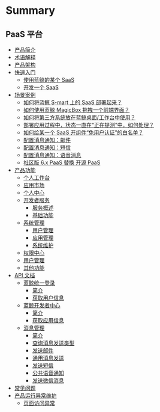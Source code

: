 # Summary

## PaaS 平台
* [产品简介](产品白皮书/产品简介/README.md)
* [术语解释](产品白皮书/术语解释/Term.md)
* [产品架构](产品白皮书/产品架构图/Architecture.md)
* [快速入门]()
    * [使用蓝鲸的某个 SaaS](产品白皮书/快速入门/UsingSaaS.md)
    * [开发一个 SaaS](产品白皮书/快速入门/DevelopAPP.md)
* [场景案例]()
    * [如何将蓝鲸 S-mart 上的 SaaS 部署起来？](产品白皮书/场景案例/SaaSDeployment.md)
    * [如何使用蓝鲸 MagicBox 拖拽一个前端界面？](产品白皮书/场景案例/MagicBox.md)
    * [如何将第三方系统放在蓝鲸桌面/工作台中使用？](产品白皮书/场景案例/ThirdParty.md)
    * [部署应用过程中，状态一直在“正在提测”中，如何处理？](产品白皮书/场景案例/Loading.md)
    * [如何给某一个 SaaS 开组件“免用户认证”的白名单？](产品白皮书/场景案例/White.md)
    * [配置消息通知：邮件](产品白皮书/场景案例/send_mail.md)
    * [配置消息通知：短信](产品白皮书/场景案例/send_sms.md)
    * [配置消息通知：语音消息](产品白皮书/场景案例/send_voice_msg.md)
    * [社区版 6.x PaaS 替换 开源 PaaS](产品白皮书/场景案例/open_source_replacement.md)
* [产品功能]()
    * [个人工作台](产品白皮书/产品功能/PersonalWorkbenchCE.md)
    * [应用市场](产品白皮书/产品功能/DockMarket.md)
    * [个人中心](产品白皮书/产品功能/DockPersonalCenter.md)
    * [开发者服务]()
        * [服务概述](产品白皮书/产品功能/开发者服务/DevServicesInfoEE.md)
        * [基础功能](产品白皮书/产品功能/开发者服务/DevServicesBaseEE.md)
    * [系统管理]()
        * [用户管理](产品白皮书/产品功能/系统管理/UserManageEE.md)
        * [应用管理](产品白皮书/产品功能/系统管理/SaaSManage.md)
        * [系统维护](产品白皮书/产品功能/系统管理/SysOps.md)
    * [权限中心](产品白皮书/产品功能/DockIAM.md)
    * [用户管理](产品白皮书/产品功能/DockUserManage.md)
    * [其他功能](产品白皮书/产品功能/AdvancedFeature.md)
* [API 文档]()
    * [蓝鲸统一登录]()
        * [简介](APIDocs/bk_login/README.md)
        * [获取用户信息](APIDocs/bk_login/zh-hans/get_user.md)
    * [蓝鲸开发者中心]()
        * [简介](APIDocs/bk_paas/README.md)
        * [获取应用信息](APIDocs/bk_paas/zh-hans/get_app_info.md)
    * [消息管理]()
        * [简介](APIDocs/cmsi/README.md)
        * [查询消息发送类型](APIDocs/cmsi/zh-hans/get_msg_type.md)
        * [发送邮件](APIDocs/cmsi/zh-hans/send_mail.md)
        * [通用消息发送](APIDocs/cmsi/zh-hans/send_msg.md)
        * [发送短信](APIDocs/cmsi/zh-hans/send_sms.md)
        * [公共语音通知](APIDocs/cmsi/zh-hans/send_voice_msg.md)
        * [发送微信消息](APIDocs/cmsi/zh-hans/send_weixin.md)
* [常见问题](产品白皮书/常见问题/FAQ.md)
* [产品运行异常维护]()
    * [页面访问异常](产品白皮书/产品运行异常维护/页面访问异常.md)
    
